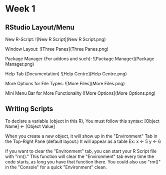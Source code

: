 # Week 1

## RStudio Layout/Menu
New R-Script:
![New R Script](New R Script.png)

Window Layout:
![Three Panes](Three Panes.png)

Package Manager (For addons and such):
![Package Manager](Package Manager.png)

Help Tab (Documentation)
![Help Centre](Help Centre.png)

More Options for File Types:
![More Files](More Files.png)

Mini Menu Bar for More Functionality
![More Options](More Options.png)

## Writing Scripts
To declare a variable (object in this R), You must follow this syntax:
[Object Name] <- [Object Value]

When you create a new object, it will show up in the "Environment" Tab in the Top-Right Pane (default layout.)
It will appear as a table
Ex: x <- 5
	y <- 6

If you want to clear the "Environment" tab, you can start your R Script file with "rm()." This function will clear the "Environment" tab every time the code starts, as long you have that function there. You could also use "rm()" in the "Console" for a quick "Environment" clean.